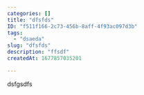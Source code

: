 ```yaml
---
categories: []
title: "dfsfds"
ID: "f511f166-2c73-456b-8aff-4f93ac097d3b"
tags:
  - "dsaeda"
slug: "dfsfds"
description: "ffsdf"
createdAt: 1677857035201

---
```

dsfgsdfs